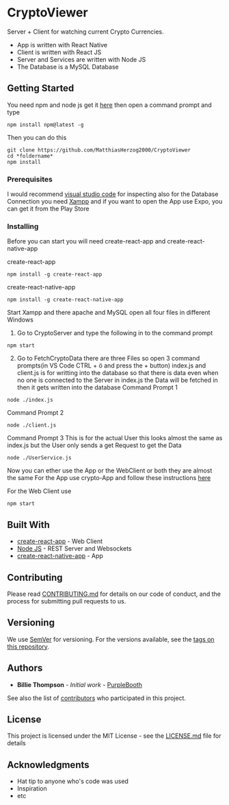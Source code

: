 # CryptoViewer

Server + Client for watching current Crypto Currencies.

* App is written with React Native
* Client is written with React JS
* Server and Services are written with Node JS
* The Database is a MySQL Database

## Getting Started

You need npm and node js get it [here](https://www.npmjs.com/get-npm)
then open a command prompt and type
```
npm install npm@latest -g
```
Then you can do this
```
git clone https://github.com/MatthiasHerzog2000/CryptoViewer
cd *foldername*
npm install
```

### Prerequisites
I would recommend [visual studio code](https://code.visualstudio.com/) for inspecting 
also for the Database Connection you need [Xampp](https://www.apachefriends.org/de/download.html)
and if you want to open the App use Expo, you can get it from the Play Store


### Installing

Before you can start you will need create-react-app and create-react-native-app 

create-react-app
```
npm install -g create-react-app

```
create-react-native-app
```
npm install -g create-react-native-app
```
Start Xampp and there apache and MySQL
open all four files in different Windows 
1. Go to CryptoServer and type the following in to the command prompt
```
npm start
```
2. Go to FetchCryptoData
there are three Files so open 3 command prompts(in VS Code CTRL + ö and press the + button)
index.js and client.js is for writting into the database so that there is data even when no one is connected to the Server
in index.js the Data will be fetched in then it gets written into the database
Command Prompt 1
```
node ./index.js
```
Command Prompt 2
```
node ./client.js
```
Command Prompt 3
This is for the actual User this looks almost the same as index.js but the User only sends a get Request to get the Data
```
node ./UserService.js
```
Now you can ether use the App or the WebClient or both they are almost the same
For the App use crypto-App and follow these instructions [here](https://github.com/react-community/create-react-native-app#npm-start)

For the Web Client use 
```
npm start
```

## Built With

* [create-react-app](https://github.com/facebookincubator/create-react-app) - Web Client
* [Node JS](https://nodejs.org/en/) - REST Server and Websockets
* [create-react-native-app](https://github.com/react-community/create-react-native-app) - App


## Contributing

Please read [CONTRIBUTING.md](https://gist.github.com/PurpleBooth/b24679402957c63ec426) for details on our code of conduct, and the process for submitting pull requests to us.

## Versioning

We use [SemVer](http://semver.org/) for versioning. For the versions available, see the [tags on this repository](https://github.com/your/project/tags). 

## Authors

* **Billie Thompson** - *Initial work* - [PurpleBooth](https://github.com/PurpleBooth)

See also the list of [contributors](https://github.com/your/project/contributors) who participated in this project.

## License

This project is licensed under the MIT License - see the [LICENSE.md](LICENSE.md) file for details

## Acknowledgments

* Hat tip to anyone who's code was used
* Inspiration
* etc
